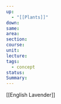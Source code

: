 ```yaml
---
up:
  - "[[Plants]]"
down: 
same: 
area: 
section: 
course: 
unit: 
lecture: 
tags:
  - concept
status: 
Summary:
---
```

[[English Lavender]]
